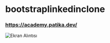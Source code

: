 # bootstraplinkedinclone
### https://academy.patika.dev/
![Ekran Alıntısı](https://user-images.githubusercontent.com/125260677/236872033-8c4faac1-1c72-4319-84db-faa8b30d6109.JPG)
